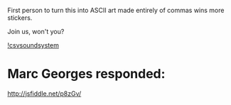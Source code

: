 First person to turn this into ASCII art made entirely of commas wins more stickers.

Join us, won't you?

[!csvsoundsystem](http://csvsoundsystem.github.io/csvmails/assets/csvsoundsystem.png)

# Marc Georges responded:

http://jsfiddle.net/p8zGv/